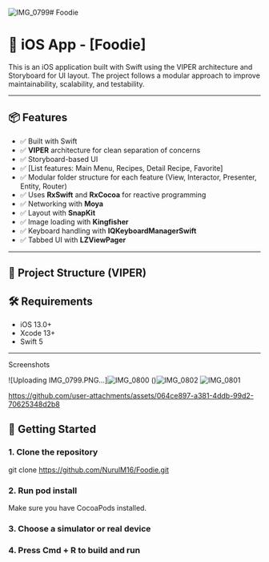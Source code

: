 ![IMG_0799](https://github.com/user-attachments/assets/fef47c86-8988-483d-b591-2c581ae2a589)# Foodie

# 📱 iOS App - [Foodie]

This is an iOS application built with Swift using the VIPER architecture and Storyboard for UI layout. The project follows a modular approach to improve maintainability, scalability, and testability.

---

## 📦 Features

- ✅ Built with Swift
- ✅ **VIPER** architecture for clean separation of concerns
- ✅ Storyboard-based UI
- ✅ [List features: Main Menu, Recipes, Detail Recipe, Favorite]
- ✅ Modular folder structure for each feature (View, Interactor, Presenter, Entity, Router)
- ✅ Uses **RxSwift** and **RxCocoa** for reactive programming
- ✅ Networking with **Moya**
- ✅ Layout with **SnapKit**
- ✅ Image loading with **Kingfisher**
- ✅ Keyboard handling with **IQKeyboardManagerSwift**
- ✅ Tabbed UI with **LZViewPager**

---

## 📂 Project Structure (VIPER)

## 🛠 Requirements

- iOS 13.0+
- Xcode 13+
- Swift 5

---

Screenshots

![Uploading IMG_0799.PNG…]![IMG_0800](https://github.com/user-attachments/assets/e2b88271-2d12-40d7-b1c9-0f07b0cf4c7c)
()![IMG_0802](https://github.com/user-attachments/assets/c9e46892-9f3c-4a21-a77c-7f1cbc82dd7c)
![IMG_0801](https://github.com/user-attachments/assets/2407d616-840b-4800-8676-34de74cc746e)


https://github.com/user-attachments/assets/064ce897-a381-4ddb-99d2-70625348d2b8

## 🚀 Getting Started

### 1. Clone the repository

git clone https://github.com/NurulM16/Foodie.git

### 2. Run pod install
Make sure you have CocoaPods installed.
### 3. Choose a simulator or real device
### 4. Press Cmd + R to build and run









